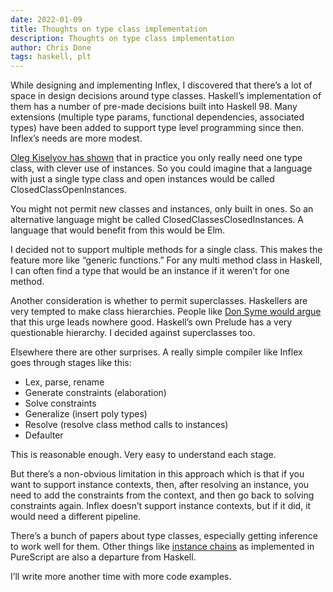```yaml
---
date: 2022-01-09
title: Thoughts on type class implementation
description: Thoughts on type class implementation
author: Chris Done
tags: haskell, plt
---
```


While designing and implementing Inflex, I discovered that there’s a lot of space in design decisions around type classes. Haskell’s implementation of them has a number of pre-made decisions built into Haskell 98. Many extensions (multiple type params, functional dependencies, associated types) have been added to support type level programming since then. Inflex’s needs are more modest.

[Oleg Kiselyov has shown](https://okmij.org/ftp/Haskell/TypeClass.html#Haskell1) that in practice you only really need one type class, with clever use of instances. So you could imagine that a language with just a single type class and open instances would be called ClosedClassOpenInstances.

You might not permit new classes and instances, only built in ones. So an alternative language might be called ClosedClassesClosedInstances. A language that would benefit from this would be Elm.

I decided not to support multiple methods for a single class. This makes the feature more like “generic functions.” For any multi method class in Haskell, I can often find a type that would be an instance if it weren’t for one method.

Another consideration is whether to permit superclasses. Haskellers are very tempted to make class hierarchies. People like [Don Syme would argue](https://github.com/fsharp/fslang-suggestions/issues/243#issuecomment-916079347) that this urge leads nowhere good. Haskell’s own Prelude has a very questionable hierarchy. I decided against superclasses too.

Elsewhere there are other surprises. A really simple compiler like Inflex goes through stages like this:

* Lex, parse, rename
* Generate constraints (elaboration)
* Solve constraints
* Generalize (insert poly types)
* Resolve (resolve class method calls to instances)
* Defaulter

This is reasonable enough. Very easy to understand each stage.

But there’s a non-obvious limitation in this approach which is that if you want to support instance contexts, then, after resolving an instance, you need to add the constraints from the context, and then go back to solving constraints again. Inflex doesn’t support instance contexts, but if it did, it would need a different pipeline. 

There’s a bunch of papers about type classes, especially getting inference to work well for them. Other things like [instance chains](https://dl.acm.org/doi/abs/10.1145/1932681.1863596) as implemented in PureScript are also a departure from Haskell. 

I’ll write more another time with more code examples.
